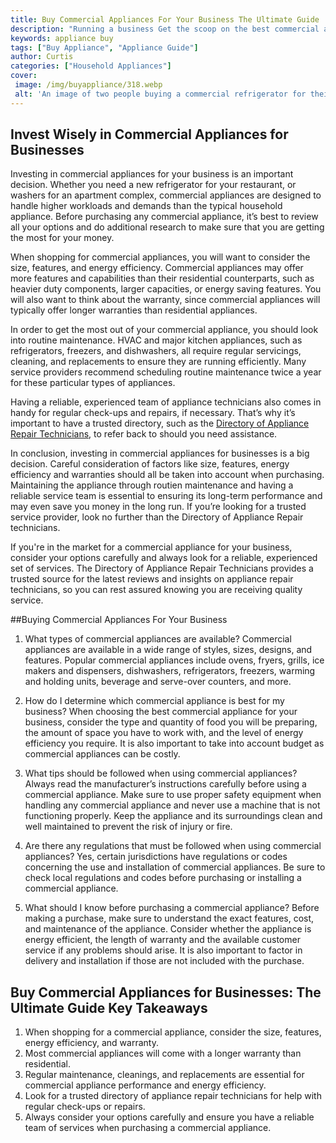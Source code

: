 ```yaml
---
title: Buy Commercial Appliances For Your Business The Ultimate Guide
description: "Running a business Get the scoop on the best commercial appliances for your store restaurant or office Learn about appliance options brands and pricing with this ultimate guide"
keywords: appliance buy
tags: ["Buy Appliance", "Appliance Guide"]
author: Curtis
categories: ["Household Appliances"]
cover: 
 image: /img/buyappliance/318.webp
 alt: 'An image of two people buying a commercial refrigerator for their business'
---
```

## Invest Wisely in Commercial Appliances for Businesses

Investing in commercial appliances for your business is an important decision. Whether you need a new refrigerator for your restaurant, or washers for an apartment complex, commercial appliances are designed to handle higher workloads and demands than the typical household appliance. Before purchasing any commercial appliance, it’s best to review all your options and do additional research to make sure that you are getting the most for your money.

When shopping for commercial appliances, you will want to consider the size, features, and energy efficiency. Commercial appliances may offer more features and capabilities than their residential counterparts, such as heavier duty components, larger capacities, or energy saving features. You will also want to think about the warranty, since commercial appliances will typically offer longer warranties than residential appliances.

In order to get the most out of your commercial appliance, you should look into routine maintenance. HVAC and major kitchen appliances, such as refrigerators, freezers, and dishwashers, all require regular servicings, cleaning, and replacements to ensure they are running efficiently. Many service providers recommend scheduling routine maintenance twice a year for these particular types of appliances. 

Having a reliable, experienced team of appliance technicians also comes in handy for regular check-ups and repairs, if necessary. That’s why it’s important to have a trusted directory, such as the [Directory of Appliance Repair Technicians](./pages/appliance-repair-technicians), to refer back to should you need assistance. 

In conclusion, investing in commercial appliances for businesses is a big decision. Careful consideration of factors like size, features, energy efficiency and warranties should all be taken into account when purchasing. Maintaining the appliance through routien maintenance and having a reliable service team is essential to ensuring its long-term performance and may even save you money in the long run. If you’re looking for a trusted service provider, look no further than the Directory of Appliance Repair technicians. 

If you're in the market for a commercial appliance for your business, consider your options carefully and always look for a reliable, experienced set of services. The Directory of Appliance Repair Technicians provides a trusted source for the latest reviews and insights on appliance repair technicians, so you can rest assured knowing you are receiving quality service.

##Buying Commercial Appliances For Your Business

1. What types of commercial appliances are available? 
Commercial appliances are available in a wide range of styles, sizes, designs, and features. Popular commercial appliances include ovens, fryers, grills, ice makers and dispensers, dishwashers, refrigerators, freezers, warming and holding units, beverage and serve-over counters, and more. 

2. How do I determine which commercial appliance is best for my business? 
When choosing the best commercial appliance for your business, consider the type and quantity of food you will be preparing, the amount of space you have to work with, and the level of energy efficiency you require. It is also important to take into account budget as commercial appliances can be costly. 

3. What tips should be followed when using commercial appliances? 
Always read the manufacturer’s instructions carefully before using a commercial appliance. Make sure to use proper safety equipment when handling any commercial appliance and never use a machine that is not functioning properly. Keep the appliance and its surroundings clean and well maintained to prevent the risk of injury or fire. 

4. Are there any regulations that must be followed when using commercial appliances? 
Yes, certain jurisdictions have regulations or codes concerning the use and installation of commercial appliances. Be sure to check local regulations and codes before purchasing or installing a commercial appliance. 

5. What should I know before purchasing a commercial appliance? 
Before making a purchase, make sure to understand the exact features, cost, and maintenance of the appliance. Consider whether the appliance is energy efficient, the length of warranty and the available customer service if any problems should arise. It is also important to factor in delivery and installation if those are not included with the purchase.

## Buy Commercial Appliances for Businesses: The Ultimate Guide Key Takeaways
1. When shopping for a commercial appliance, consider the size, features, energy efficiency, and warranty.
2. Most commercial appliances will come with a longer warranty than residential.
3. Regular maintenance, cleanings, and replacements are essential for commercial appliance performance and energy efficiency.
4. Look for a trusted directory of appliance repair technicians for help with regular check-ups or repairs.
5. Always consider your options carefully and ensure you have a reliable team of services when purchasing a commercial appliance.
